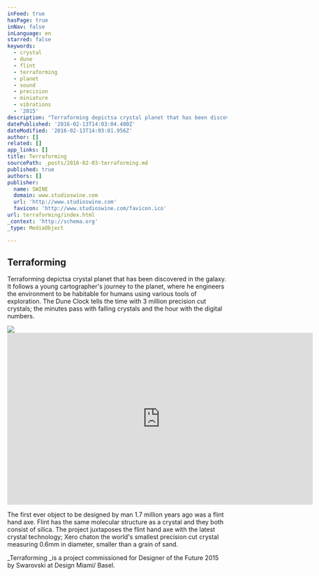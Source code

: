 ```yaml
---
inFeed: true
hasPage: true
inNav: false
inLanguage: en
starred: false
keywords:
  - crystal
  - dune
  - flint
  - terraforming
  - planet
  - sound
  - precision
  - miniature
  - vibrations
  - '2015'
description: "Terraforming depictsa crystal planet that has been discovered in the galaxy. It follows a young cartographer's journey to the planet, where he engineers the environment to be habitable for humans using various tools of exploration. The Dune Clock tells the time with 3 million precision cut crystals; the minutes pass with falling crystals and the hour with the digital numbers."
datePublished: '2016-02-13T14:03:04.480Z'
dateModified: '2016-02-13T14:03:01.956Z'
author: []
related: []
app_links: []
title: Terraforming
sourcePath: _posts/2016-02-03-terraforming.md
published: true
authors: []
publisher:
  name: SWINE
  domain: www.studioswine.com
  url: 'http://www.studioswine.com'
  favicon: 'http://www.studioswine.com/favicon.ico'
url: terraforming/index.html
_context: 'http://schema.org'
_type: MediaObject

---
```

<article style=""><h1>Terraforming</h1><p>Terraforming depictsa crystal planet that has been discovered in the galaxy. It follows a young cartographer's journey to the planet, where he engineers the environment to be habitable for humans using various tools of exploration. The Dune Clock tells the time with 3 million precision cut crystals; the minutes pass with falling crystals and the hour with the digital numbers.</p><img src="https://s3-us-west-2.amazonaws.com/the-grid-img/p/92c20631d52804c6ca7b7a160af8b151fe874704.jpg" /></article>

<iframe src="https://player.vimeo.com/video/153339497?title=0&amp;byline=0&amp;portrait=0" width="700" height="394" frameborder="0" webkitallowfullscreen="webkitallowfullscreen" mozallowfullscreen="mozallowfullscreen" allowfullscreen="allowfullscreen" style=""></iframe>

The first ever object to be designed by man 1.7 million years ago was a flint hand axe. Flint has the same molecular structure as a crystal and they both consist of silica. The project juxtaposes the flint hand axe with the latest crystal technology; Xero chaton the world's smallest precision cut crystal measuring 0.6mm in diameter, smaller than a grain of sand.

_Terraforming _is a project commissioned for Designer of the Future 2015 by Swarovski at Design Miami/ Basel.